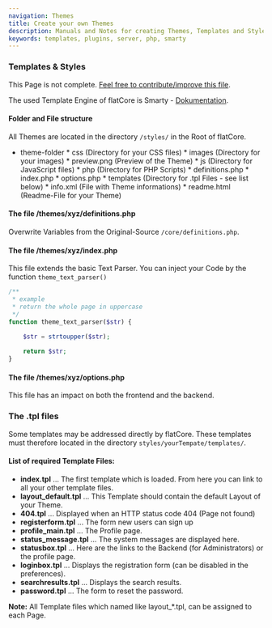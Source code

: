 ```yaml
---
navigation: Themes
title: Create your own Themes
description: Manuals and Notes for creating Themes, Templates and Styles
keywords: templates, plugins, server, php, smarty
---
```


### Templates & Styles

<p class="alert alert-info">This Page is not complete. <a class="nowrap" href="https://github.com/flatCore/flatCore-docs/blob/master/{$filepath_orig}">Feel free to contribute/improve this file</a>.</p>

The used Template Engine of flatCore is Smarty - [Dokumentation](http://www.smarty.net/documentation).

#### Folder and File structure

All Themes are located in the directory <code>/styles/</code> in the Root of flatCore.

* theme-folder
		* css (Directory for your CSS files)
		* images (Directory for your images)
					* preview.png (Preview of the Theme)
		* js  (Directory for JavaScript files)
		* php  (Directory for PHP Scripts)
					* definitions.php
					* index.php
					* options.php
		* templates  (Directory for .tpl Files - see list below)
		* info.xml (File with Theme informations)
		* readme.html (Readme-File for your Theme)

#### The file /themes/xyz/definitions.php

Overwrite Variables from the Original-Source <code>/core/definitions.php</code>.

#### The file /themes/xyz/index.php

This file extends the basic Text Parser. You can inject your Code by the function <code>theme_text_parser()</code>

```php
/**
 * example
 * return the whole page in uppercase
 */
function theme_text_parser($str) {
	
	$str = strtoupper($str);

	return $str;
}

```

#### The file /themes/xyz/options.php

This file has an impact on both the frontend and the backend.



### The .tpl files

Some templates may be addressed directly by flatCore. These templates must therefore located in the directory <code>styles/yourTempate/templates/</code>.

#### List of required Template Files:

* __index.tpl__ ... The first template which is loaded. From here you can link to all your other template files.
* __layout\_default.tpl__ ... This Template should contain the default Layout of your Theme.
* __404.tpl__ ... Displayed when an HTTP status code 404 (Page not found)
* __registerform.tpl__ ... The form new users can sign up
* __profile\_main.tpl__ ... The Profile page.
* __status\_message.tpl__ ... The system messages are displayed here.
* __statusbox.tpl__ ... Here are the links to the Backend (for Administrators) or the profile page.
* __loginbox.tpl__ ... Displays the registration form (can be disabled in the preferences).
* __searchresults.tpl__ ... Displays the search results.
* __password.tpl__ ... The form to reset the password.

__Note:__ All Template files which named like layout_*.tpl, can be assigned to each Page.